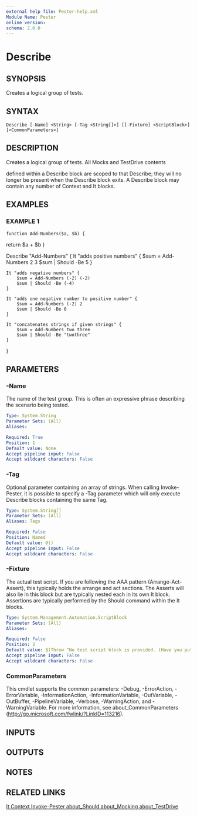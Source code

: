 ```yaml
---
external help file: Pester-help.xml
Module Name: Pester
online version:
schema: 2.0.0
---
```


# Describe

## SYNOPSIS
Creates a logical group of tests.

## SYNTAX

```
Describe [-Name] <String> [-Tag <String[]>] [[-Fixture] <ScriptBlock>] [<CommonParameters>]
```

## DESCRIPTION
Creates a logical group of tests.
All Mocks and TestDrive contents

defined within a Describe block are scoped to that Describe; they
will no longer be present when the Describe block exits. 
A Describe
block may contain any number of Context and It blocks.

## EXAMPLES

### EXAMPLE 1
```
function Add-Numbers($a, $b) {
```

return $a + $b
}

Describe "Add-Numbers" {
    It "adds positive numbers" {
        $sum = Add-Numbers 2 3
        $sum | Should -Be 5
    }

    It "adds negative numbers" {
        $sum = Add-Numbers (-2) (-2)
        $sum | Should -Be (-4)
    }

    It "adds one negative number to positive number" {
        $sum = Add-Numbers (-2) 2
        $sum | Should -Be 0
    }

    It "concatenates strings if given strings" {
        $sum = Add-Numbers two three
        $sum | Should -Be "twothree"
    }
}

## PARAMETERS

### -Name
The name of the test group.
This is often an expressive phrase describing
the scenario being tested.

```yaml
Type: System.String
Parameter Sets: (All)
Aliases:

Required: True
Position: 1
Default value: None
Accept pipeline input: False
Accept wildcard characters: False
```

### -Tag
Optional parameter containing an array of strings. 
When calling Invoke-Pester,
it is possible to specify a -Tag parameter which will only execute Describe blocks
containing the same Tag.

```yaml
Type: System.String[]
Parameter Sets: (All)
Aliases: Tags

Required: False
Position: Named
Default value: @()
Accept pipeline input: False
Accept wildcard characters: False
```

### -Fixture
The actual test script.
If you are following the AAA pattern (Arrange-Act-Assert),
this typically holds the arrange and act sections.
The Asserts will also lie
in this block but are typically nested each in its own It block.
Assertions are
typically performed by the Should command within the It blocks.

```yaml
Type: System.Management.Automation.ScriptBlock
Parameter Sets: (All)
Aliases:

Required: False
Position: 2
Default value: $(Throw "No test script block is provided. (Have you put the open curly brace on the next line?)")
Accept pipeline input: False
Accept wildcard characters: False
```

### CommonParameters
This cmdlet supports the common parameters: -Debug, -ErrorAction, -ErrorVariable, -InformationAction, -InformationVariable, -OutVariable, -OutBuffer, -PipelineVariable, -Verbose, -WarningAction, and -WarningVariable.
For more information, see about_CommonParameters (http://go.microsoft.com/fwlink/?LinkID=113216).

## INPUTS

## OUTPUTS

## NOTES

## RELATED LINKS

[It
Context
Invoke-Pester
about_Should
about_Mocking
about_TestDrive]()

